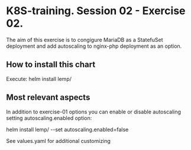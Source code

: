 # K8S-training. Session 02 - Exercise 02.

The aim of this exercise is to congigure MariaDB as a StatefuSet deployment and add autoscaling to nginx-php deployment as an option.

## How to install this chart

Execute:  helm install lemp/

## Most relevant aspects
In addition to exercise-01 options you can enable or disable autoscaling setting autoscaling.enabled option:

helm install lemp/ --set autoscaling.enabled=false

See values.yaml for additional customizing 

